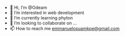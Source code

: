 - 👋 Hi, I’m @Odeam
- 👀 I’m interested in web development
- 🌱 I’m currently learning phyton
- 💞️ I’m looking to collaborate on ...
- 📫 How to reach me emmanuelosuamkpe@gmail.com

<!---
Odeam/Odeam is a ✨ special ✨ repository because its `README.md` (this file) appears on your GitHub profile.
You can click the Preview link to take a look at your changes.
--->

